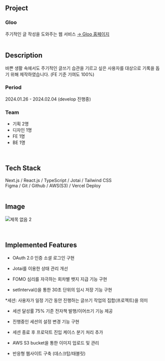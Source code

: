 ## Project
### Gloo
주기적인 글 작성을 도와주는 웹 서비스
<a href="http://lighter-client.vercel.app">→ Gloo 홈페이지</a>
<br/>
<br/>
## Description
바쁜 생활 속에서도 주기적인 글쓰기 습관을 기르고 싶은 사용자를 대상으로 기록을 돕기 위해 제작하였습니다.
(FE 기준 기여도 100%)

### Period
2024.01.26 - 2024.02.04 (develop 진행중)
<br/>
### Team
- 기획 2명
- 디자인 1명
- FE 1명
- BE 1명
<br/>

## Tech Stack
Next.js / React.js / TypeScript / Jotai / Tailwind CSS
<br/>
Figma / Git / Github / AWS(S3) / Vercel Deploy
<br/>
<br/>

## Image
![제목 없음 2](https://github.com/user-attachments/assets/a38bb973-ecaa-448d-946c-40ac40befd06)
<br/>








<br>

## Implemented Features
- OAuth 2.0 인증 소셜 로그인 구현

- Jotai를 이용한 상태 관리 개선

- FOMO 심리를 자극하는 회차별 뱃지 지급 기능 구현

- setInterval()을 통한 30초 단위의 임시 저장 기능 구현

*세션: 사용자가 일정 기간 동안 진행하는 글쓰기 작업의 집합(프로젝트)을 의미
- 세션 달성률 75% 기준 전자책 발행/이어쓰기 기능 제공
  
- 진행중인 세션의 설정 변경 기능 구현
  
- 세션 종료 후 프로덕트 진입 케이스 분기 처리 추가
  
- AWS S3 bucket을 통한 이미지 업로드 및 관리
  
- 반응형 웹사이트 구축 (데스크탑/태블릿)



